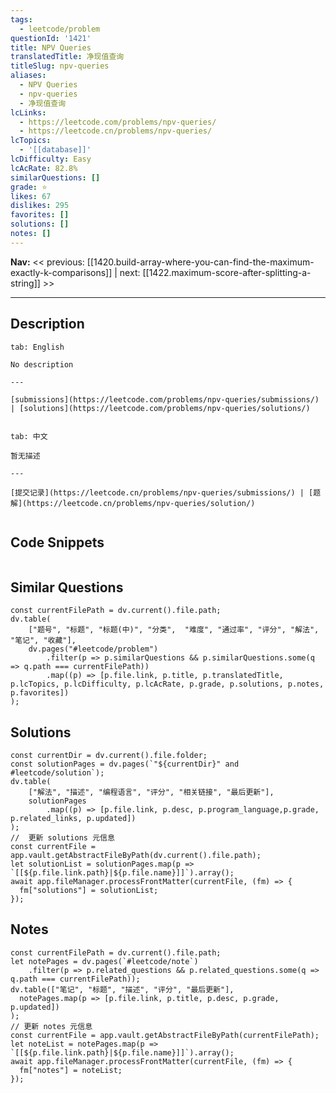 ```yaml
---
tags:
  - leetcode/problem
questionId: '1421'
title: NPV Queries
translatedTitle: 净现值查询
titleSlug: npv-queries
aliases:
  - NPV Queries
  - npv-queries
  - 净现值查询
lcLinks:
  - https://leetcode.com/problems/npv-queries/
  - https://leetcode.cn/problems/npv-queries/
lcTopics:
  - '[[database]]'
lcDifficulty: Easy
lcAcRate: 82.8%
similarQuestions: []
grade: ⭐
likes: 67
dislikes: 295
favorites: []
solutions: []
notes: []
---
```


**Nav:** << previous: [[1420.build-array-where-you-can-find-the-maximum-exactly-k-comparisons]] | next: [[1422.maximum-score-after-splitting-a-string]] >>

---

## Description

~~~tabs
tab: English

No description

---

[submissions](https://leetcode.com/problems/npv-queries/submissions/) | [solutions](https://leetcode.com/problems/npv-queries/solutions/)


tab: 中文

暂无描述

---

[提交记录](https://leetcode.cn/problems/npv-queries/submissions/) | [题解](https://leetcode.cn/problems/npv-queries/solution/)


~~~

## Code Snippets

~~~tabs
~~~

## Similar Questions

```dataviewjs
const currentFilePath = dv.current().file.path;
dv.table(
    ["题号", "标题", "标题(中)", "分类",  "难度", "通过率", "评分", "解法", "笔记", "收藏"],
    dv.pages("#leetcode/problem")
        .filter(p => p.similarQuestions && p.similarQuestions.some(q => q.path === currentFilePath))
        .map((p) => [p.file.link, p.title, p.translatedTitle, p.lcTopics, p.lcDifficulty, p.lcAcRate, p.grade, p.solutions, p.notes, p.favorites])
);
```

## Solutions

```dataviewjs
const currentDir = dv.current().file.folder;
const solutionPages = dv.pages(`"${currentDir}" and #leetcode/solution`);
dv.table(
    ["解法", "描述", "编程语言", "评分", "相关链接", "最后更新"],
    solutionPages
        .map((p) => [p.file.link, p.desc, p.program_language,p.grade, p.related_links, p.updated])
);
//  更新 solutions 元信息
const currentFile = app.vault.getAbstractFileByPath(dv.current().file.path);
let solutionList = solutionPages.map(p => `[[${p.file.link.path}|${p.file.name}]]`).array();
await app.fileManager.processFrontMatter(currentFile, (fm) => {
  fm["solutions"] = solutionList;
});
```

## Notes

```dataviewjs
const currentFilePath = dv.current().file.path;
let notePages = dv.pages(`#leetcode/note`)
	.filter(p => p.related_questions && p.related_questions.some(q => q.path === currentFilePath));
dv.table(["笔记", "标题", "描述", "评分", "最后更新"],
  notePages.map(p => [p.file.link, p.title, p.desc, p.grade, p.updated])
);
// 更新 notes 元信息
const currentFile = app.vault.getAbstractFileByPath(currentFilePath);
let noteList = notePages.map(p => `[[${p.file.link.path}|${p.file.name}]]`).array();
await app.fileManager.processFrontMatter(currentFile, (fm) => {
  fm["notes"] = noteList;
});
```
          
